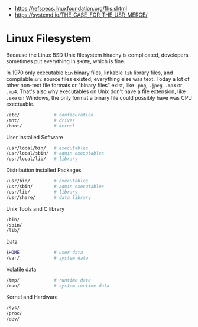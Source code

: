 - https://refspecs.linuxfoundation.org/fhs.shtml
- https://systemd.io/THE_CASE_FOR_THE_USR_MERGE/

# Linux Filesystem

Because the Linux BSD Unix filesystem hirachy is complicated, developers sometimes put everything in `$HOME`, which is fine.

In 1970 only executable `bin` binary files, linkable `lib` library files, and compilable `src` source files existed, everything else was text. Today a lot of other non-text file formats or "binary files" exist, like `.png`, `.jpeg`, `.mp3` or `.mp4`. That's also why executables on Unix don't have a file extension, like `.exe` on Windows, the only format a binary file could possibly have was CPU exectuable.

```sh
/etc/             # configuration
/mnt/             # drives
/boot/            # kernel
```

User installed Software

```sh
/usr/local/bin/   # executables
/usr/local/sbin/  # admin executables
/usr/local/lib/   # library
```

Distribution installed Packages

```sh
/usr/bin/         # executables
/usr/sbin/        # admin executables
/usr/lib/         # library
/usr/share/       # data library
```

Unix Tools and C library

```sh
/bin/
/sbin/
/lib/
```

Data

```sh
$HOME             # user data
/var/             # system data
```

Volatile data

```sh
/tmp/             # runtime data
/run/             # system runtime data
```

Kernel and Hardware

```sh
/sys/
/proc/
/dev/
```
